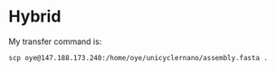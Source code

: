 # Hybrid

My transfer command is:
```
scp oye@147.188.173.240:/home/oye/unicyclernano/assembly.fasta .
```
